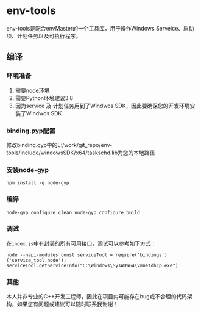 # env-tools

env-tools是配合envMaster的一个工具库，用于操作Windows Serveice、启动项、计划任务以及可执行程序。

## 编译
### 环境准备
1. 需要node环境
2. 需要Python环境建议3.8
3. 因为service 及 计划任务用到了Windwos SDK，因此要确保您的开发环境安装了Windwos SDK
### binding.pyp配置
修改binding.gyp中的E:/work/git_repo/env-tools/include/windowsSDK/x64/taskschd.lib为您的本地路径
### 安装node-gyp
``
npm install -g node-gyp
``
### 编译
``
node-gyp configure clean
node-gyp configure build
``
### 调试
在``index.js``中有封装的所有可用接口，调试可以参考如下方式：

``
node --napi-modules
const serviceTool = require('bindings')('service_tool.node');
serviceTool.getServiceInfo("C:\Windows\SysWOW64\vmnetdhcp.exe")
``

### 其他
本人并非专业的C++开发工程师，因此在项目内可能存在bug或不合理的代码架构，如果您有问题或建议可以随时联系我谢谢！